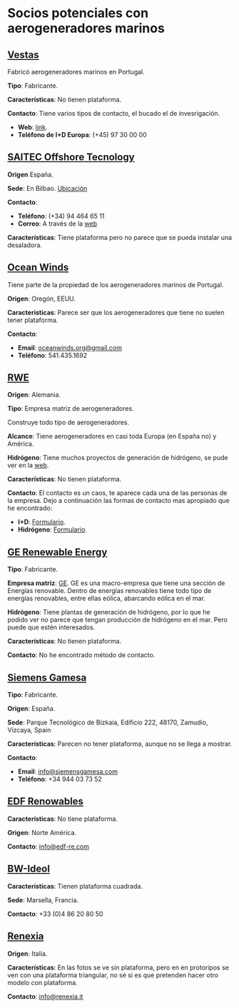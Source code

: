 # Socios potenciales con aerogeneradores marinos

## [Vestas](https://www.vestas.com)

Fabricó aerogeneradores marinos en Portugal.

**Tipo**: Fabricante.

**Características**: No tienen plataforma.

**Contacto**: Tiene varios tipos de contacto, el bucado el de invesrigación.

- **Web**: [link](https://www.vestas.com/en/about/our-locations/research).
- **Teléfono de I+D Europa**: (+45) 97 30 00 00

## [SAITEC Offshore Tecnology](https://saitec-offshore.com/es/)

**Origen** España.

**Sede**: En Bilbao. [Ubicación](https://www.google.com/maps/place/Saitec/@43.3029931,-2.9632095,12z/data=!4m5!3m4!1s0x0:0x66dc589680673f48!8m2!3d43.3187315!4d-2.9884437)

**Contacto**: 

- **Teléfono**: (+34) 94 464 65 11
- **Correo**: A través de la [web](https://saitec-offshore.com/en/contact-us/)

**Características**: Tiene plataforma pero no parece que se pueda instalar una desaladora.

## [Ocean Winds](https://www.oceanwinds.org/)

Tiene parte de la propiedad de los aerogeneradores marinos de Portugal.

**Origen**: Oregón, EEUU.

**Características**: Parece ser que los aerogeneradores que tiene no suelen tener plataforma.

**Contacto**:

- **Email**: oceanwinds.org@gmail.com
- **Teléfono**: 541.435.1692

## [RWE](https://www.rwe.com/en/)

**Origen**: Alemania.

**Tipo**: Empresa matriz de aerogeneradores.

Construye todo tipo de aerogeneradores.

**Alcance**: Tiene aerogeneradores en casi toda Europa (en España no) y América.

**Hidrógeno**: Tiene muchos proyectos de generación de hidrógeno, se pude ver en la [web](https://www.rwe.com/en/research-and-development/hydrogen-projects).

**Características**: No tienen plataforma. 

**Contacto**: El contacto es un caos, te aparece cada una de las personas de la empresa. Dejo a continuación las formas de contacto mas apropiado que he encontrado:

- **I+D**: [Formulario](https://www.rwe.com/en/contact-services/contact-form?c=b5ec6d61904e46b8af98ea4a74b3a06a).
- **Hidrógeno**: [Formulario](https://www.rwe.com/en/contact-services/contact-form?c=76d42cafc7e34cb68d1fb5ee44543540).

## [GE Renewable Energy](https://www.ge.com/renewableenergy/)

**Tipo**: Fabricante.

**Empresa matriz**: [GE](https://www.ge.com/). GE es una macro-empresa que tiene una sección de Energías renovable. Dentro de energías renovables tiene todo tipo de energías renovables, entre ellas eólica, abarcando eólica en el mar.

**Hidrógeno**: Tiene plantas de generación de hidrógeno, por lo que he podido ver no parece que tengan producción de hidrógeno en el mar. Pero puede que estén interesados. 

**Características**: No tienen plataforma. 

**Contacto**: No he encontrado método de contacto. 

## [Siemens Gamesa](https://www.siemensgamesa.com/en-int)

**Tipo**: Fabricante.

**Origen**: España.

**Sede**: Parque Tecnológico de Bizkaia, Edificio 222, 48170, Zamudio, Vizcaya, Spain

**Características**: Parecen no tener plataforma, aunque no se llega a mostrar. 

**Contacto**:

- **Email**: info@siemensgamesa.com
- **Teléfono**: +34 944 03 73 52 

## [EDF Renowables](https://www.edf-re.com/what-we-do/offshore-wind/)

**Características**: No tiene plataforma.

**Origen**: Norte América.

**Contacto**: info@edf-re.com

## [BW-Ideol](https://www.bw-ideol.com/en/technology)

**Características**: Tienen plataforma cuadrada.

**Sede**: Marsella, Francia.

**Contacto**: +33 (0)4 86 20 80 50

## [Renexia](https://renexia.it)

**Origen**: Italia.

**Características**: En las fotos se ve sin plataforma, pero en en protoripos se ven con una plataforma triangular, no sé si es que pretenden hacer otro modelo con plataforma. 

**Contacto**: info@renexia.it
